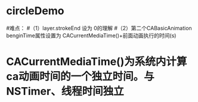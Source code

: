# circleDemo
#难点：
#（1）layer.strokeEnd 设为 0的理解
#（2）第二个CABasicAnimation benginTime属性设置为 CACurrentMediaTime()+前面动画执行的时间(s)
# CACurrentMediaTime()为系统内计算ca动画时间的一个独立时间。与NSTimer、线程时间独立
